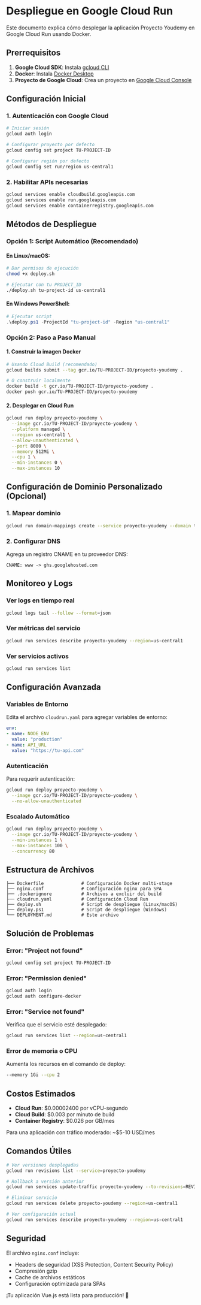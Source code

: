 # Despliegue en Google Cloud Run

Este documento explica cómo desplegar la aplicación Proyecto Youdemy en Google Cloud Run usando Docker.

## Prerrequisitos

1. **Google Cloud SDK**: Instala [gcloud CLI](https://cloud.google.com/sdk/docs/install)
2. **Docker**: Instala [Docker Desktop](https://www.docker.com/products/docker-desktop)
3. **Proyecto de Google Cloud**: Crea un proyecto en [Google Cloud Console](https://console.cloud.google.com)

## Configuración Inicial

### 1. Autenticación con Google Cloud

```bash
# Iniciar sesión
gcloud auth login

# Configurar proyecto por defecto
gcloud config set project TU-PROJECT-ID

# Configurar región por defecto
gcloud config set run/region us-central1
```

### 2. Habilitar APIs necesarias

```bash
gcloud services enable cloudbuild.googleapis.com
gcloud services enable run.googleapis.com
gcloud services enable containerregistry.googleapis.com
```

## Métodos de Despliegue

### Opción 1: Script Automático (Recomendado)

#### En Linux/macOS:
```bash
# Dar permisos de ejecución
chmod +x deploy.sh

# Ejecutar con tu PROJECT_ID
./deploy.sh tu-project-id us-central1
```

#### En Windows PowerShell:
```powershell
# Ejecutar script
.\deploy.ps1 -ProjectId "tu-project-id" -Region "us-central1"
```

### Opción 2: Paso a Paso Manual

#### 1. Construir la imagen Docker

```bash
# Usando Cloud Build (recomendado)
gcloud builds submit --tag gcr.io/TU-PROJECT-ID/proyecto-youdemy .

# O construir localmente
docker build -t gcr.io/TU-PROJECT-ID/proyecto-youdemy .
docker push gcr.io/TU-PROJECT-ID/proyecto-youdemy
```

#### 2. Desplegar en Cloud Run

```bash
gcloud run deploy proyecto-youdemy \
  --image gcr.io/TU-PROJECT-ID/proyecto-youdemy \
  --platform managed \
  --region us-central1 \
  --allow-unauthenticated \
  --port 8080 \
  --memory 512Mi \
  --cpu 1 \
  --min-instances 0 \
  --max-instances 10
```

## Configuración de Dominio Personalizado (Opcional)

### 1. Mapear dominio

```bash
gcloud run domain-mappings create --service proyecto-youdemy --domain tu-dominio.com
```

### 2. Configurar DNS

Agrega un registro CNAME en tu proveedor DNS:
```
CNAME: www -> ghs.googlehosted.com
```

## Monitoreo y Logs

### Ver logs en tiempo real
```bash
gcloud logs tail --follow --format=json
```

### Ver métricas del servicio
```bash
gcloud run services describe proyecto-youdemy --region=us-central1
```

### Ver servicios activos
```bash
gcloud run services list
```

## Configuración Avanzada

### Variables de Entorno

Edita el archivo `cloudrun.yaml` para agregar variables de entorno:

```yaml
env:
- name: NODE_ENV
  value: "production"
- name: API_URL
  value: "https://tu-api.com"
```

### Autenticación

Para requerir autenticación:

```bash
gcloud run deploy proyecto-youdemy \
  --image gcr.io/TU-PROJECT-ID/proyecto-youdemy \
  --no-allow-unauthenticated
```

### Escalado Automático

```bash
gcloud run deploy proyecto-youdemy \
  --image gcr.io/TU-PROJECT-ID/proyecto-youdemy \
  --min-instances 1 \
  --max-instances 100 \
  --concurrency 80
```

## Estructura de Archivos

```
├── Dockerfile              # Configuración Docker multi-stage
├── nginx.conf              # Configuración nginx para SPA
├── .dockerignore           # Archivos a excluir del build
├── cloudrun.yaml           # Configuración Cloud Run
├── deploy.sh               # Script de despliegue (Linux/macOS)
├── deploy.ps1              # Script de despliegue (Windows)
└── DEPLOYMENT.md           # Este archivo
```

## Solución de Problemas

### Error: "Project not found"
```bash
gcloud config set project TU-PROJECT-ID
```

### Error: "Permission denied"
```bash
gcloud auth login
gcloud auth configure-docker
```

### Error: "Service not found"
Verifica que el servicio esté desplegado:
```bash
gcloud run services list --region=us-central1
```

### Error de memoria o CPU
Aumenta los recursos en el comando de deploy:
```bash
--memory 1Gi --cpu 2
```

## Costos Estimados

- **Cloud Run**: $0.00002400 por vCPU-segundo
- **Cloud Build**: $0.003 por minuto de build
- **Container Registry**: $0.026 por GB/mes

Para una aplicación con tráfico moderado: ~$5-10 USD/mes

## Comandos Útiles

```bash
# Ver versiones desplegadas
gcloud run revisions list --service=proyecto-youdemy

# Rollback a versión anterior
gcloud run services update-traffic proyecto-youdemy --to-revisions=REVISION-NAME=100

# Eliminar servicio
gcloud run services delete proyecto-youdemy --region=us-central1

# Ver configuración actual
gcloud run services describe proyecto-youdemy --region=us-central1
```

## Seguridad

El archivo `nginx.conf` incluye:
- Headers de seguridad (XSS Protection, Content Security Policy)
- Compresión gzip
- Cache de archivos estáticos
- Configuración optimizada para SPAs

¡Tu aplicación Vue.js está lista para producción! 🚀
